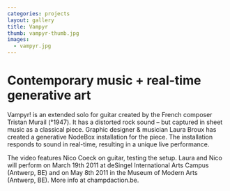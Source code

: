 ```yaml
---
categories: projects
layout: gallery
title: Vampyr
thumb: vampyr-thumb.jpg
images:
  - vampyr.jpg
---
```

# Contemporary music + real-time generative art

Vampyr! is an extended solo for guitar created by the French composer Tristan Murail (°1947). It has a distorted rock sound – but captured in sheet music as a classical piece. Graphic designer & musician Laura Broux has created a generative NodeBox installation for the piece. The installation responds to sound in real-time, resulting in a unique live performance. 

The video features Nico Coeck on guitar, testing the setup.
Laura and Nico will perform on March 19th 2011 at deSingel International Arts Campus (Antwerp, BE)  and on May 8th 2011 in the Museum of Modern Arts (Antwerp, BE). More info at champdaction.be.
